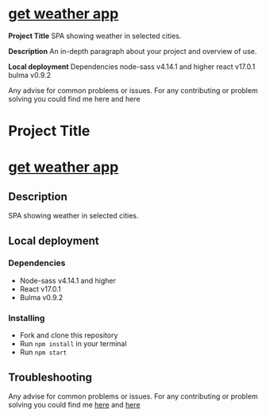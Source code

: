 # [get weather app](https://Layrovell.github.io/weather-app)

**Project Title**
SPA showing weather in selected cities.

**Description**
An in-depth paragraph about your project and overview of use.

**Local deployment**
Dependencies
node-sass v4.14.1 and higher
react v17.0.1
bulma v0.9.2

Any advise for common problems or issues. For any contributing or problem solving you could find me here and here



# Project Title

# [get weather app](https://Layrovell.github.io/weather-app)

## Description

SPA showing weather in selected cities.

## Local deployment

### Dependencies
* Node-sass v4.14.1 and higher
* React v17.0.1
* Bulma v0.9.2

### Installing
* Fork and clone this repository
* Run `npm install` in your terminal
* Run `npm start`

## Troubleshooting

Any advise for common problems or issues.
For any contributing or problem solving you could find me [here]() and [here]()

